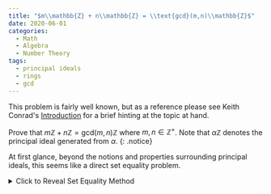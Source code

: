 ```yaml
---
title: "$m\\mathbb{Z} + n\\mathbb{Z} = \\text{gcd}(m,n)\\mathbb{Z}$"
date: 2020-06-01
categories:
  - Math
  - Algebra
  - Number Theory
tags:
  - principal ideals
  - rings
  - gcd
---
```


This problem is fairly well known, but as a reference please see Keith Conrad's [Introduction](https://kconrad.math.uconn.edu/blurbs/ringtheory/ideals.pdf) for a brief hinting at the topic at hand. 

Prove that $m\mathbb{Z} + n\mathbb{Z} = \text{gcd}(m,n)\mathbb{Z}$ where $m,n\in\mathbb{Z}^+$. Note that $\alpha\mathbb{Z}$ denotes the principal ideal generated from $\alpha$.
{: .notice}

At first glance, beyond the notions and properties surrounding principal ideals, this seems like a direct set equality problem. 


<details markdown="1">
  <summary>Click to Reveal Set Equality Method</summary>
## Proof
  For convenience, we'll denote gcd$$(m,n) \equiv (m,n)$$
    
  $$(\subseteq)$$
        Let $x\in \mathbb{Z} + n\mathbb{Z}$. Then, $x = am + bm$ for $a,b\in\mathbb{Z}$. Since $(m,n) \mid m$ and $(m,n)\mid n$, we have that $m = k(m,n)$ and $n = l(m,n)$ for $k,l\in\mathbb{Z}$. Thus, 
        \\[ x = am+bn = (m,n)(ak+bl)\in (m,n)\mathbb{Z}. \\]

  $$(\supseteq)$$
        Let $x \in (m,n)\mathbb{Z}$. Then $x= k(m,n).$ By [*Bezout's Identity*](https://en.wikipedia.org/wiki/B%C3%A9zout%27s_identity), we know that there exists integers $r,s$ such that $(m,n) = rm+sn$. Thus, 
        \\[x= k(m,n) = k(rm+sn) = (kr)m + (ks)n \in m\mathbb{Z} + n\mathbb{Z}. \hspace{1cm}\blacksquare\\]
</details>


